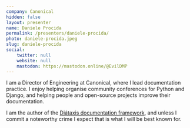 ```yaml
---
company: Canonical
hidden: false
layout: presenter
name: Daniele Procida
permalink: /presenters/daniele-procida/
photo: daniele-procida.jpeg
slug: daniele-procida
social:
    twitter: null
    website: null
    mastodon: https://mastodon.online/@EvilDMP
---
```


I am a Director of Engineering at Canonical, where I lead documentation practice. I enjoy helping organise community conferences for Python and Django, and helping people and open-source projects improve their documentation.

I am the author of the [Diátaxis documentation framework](https://diataxis.fr), and unless I commit a noteworthy crime I expect that is what I will be best known for.
